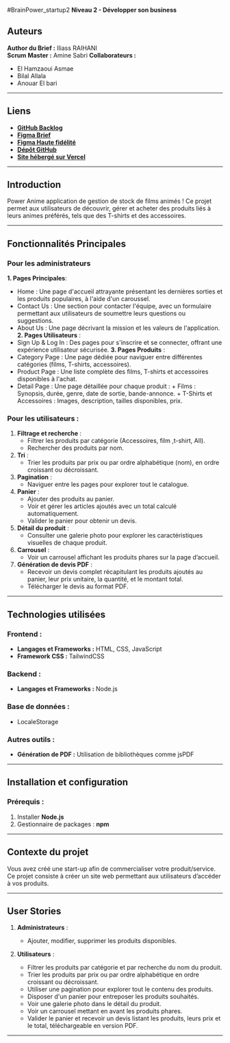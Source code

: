#BrainPower_startup2 
**Niveau 2 - Développer son business**  

## Auteurs  
**Author du Brief :** Iliass RAIHANI  
**Scrum Master :** Amine Sabri
**Collaborateurs :**  
- El Hamzaoui Asmae  
- Bilal Allala  
- Anouar El bari  

---

## Liens  
- **[GitHub Backlog](https://github.com/Youcode-Classe-E-2024-2025/BrainPower_startup2/edit/main/README.md)**  
- **[Figma Brief](https://www.figma.com/design/IidPkYKXNqBJ0FTMWjd7bK/Untitled?node-id=12-2&t=sx2bxdRloqS523sE-1)**  
- **[Figma Haute fidélité](https://www.figma.com/design/9eOwLGkekYtrqcMzU0WULr/Untitled?node-id=0-1&t=FZXmqUaWM)**  
- **[Dépôt GitHub](git@github.com:Youcode-Classe-E-2024-2025/BrainPower_startup2.git)**  
- **[Site hébergé sur Vercel]()**    

---

## Introduction  
Power Anime application de gestion de stock de films animés ! Ce projet permet aux utilisateurs de découvrir, gérer et acheter des produits liés à leurs animes préférés, tels que des T-shirts et des accessoires. 

---

## Fonctionnalités Principales 

### Pour les administrateurs  
**1. Pages Principales**:  
   - Home : Une page d'accueil attrayante présentant les dernières sorties et les produits populaires, à l'aide d'un caroussel.  
   - Contact Us : Une section pour contacter l'équipe, avec un formulaire permettant aux utilisateurs de soumettre leurs 
     questions ou suggestions.
   - About Us : Une page décrivant la mission et les valeurs de l'application.
**2. Pages Utilisateurs** :   
   - Sign Up & Log In : Des pages pour s'inscrire et se connecter, offrant une expérience utilisateur sécurisée.
**3. Pages Produits** :
   - Category Page : Une page dédiée pour naviguer entre différentes catégories (films, T-shirts, accessoires).
   - Product Page : Une liste complète des films, T-shirts et accessoires disponibles à l'achat.
   - Detail Page : Une page détaillée pour chaque produit :
          + Films : Synopsis, durée, genre, date de sortie, bande-annonce.
          + T-Shirts et Accessoires : Images, description, tailles disponibles, prix.
     
### Pour les utilisateurs :  
1. **Filtrage et recherche** :  
   - Filtrer les produits par catégorie (Accessoires, film ,t-shirt, All).  
   - Rechercher des produits par nom.  
2. **Tri** :  
   - Trier les produits par prix ou par ordre alphabétique (nom), en ordre croissant ou décroissant.  
3. **Pagination** :  
   - Naviguer entre les pages pour explorer tout le catalogue.  
4. **Panier** :  
   - Ajouter des produits au panier.  
   - Voir et gérer les articles ajoutés avec un total calculé automatiquement.  
   - Valider le panier pour obtenir un devis.  
5. **Détail du produit** :  
   - Consulter une galerie photo pour explorer les caractéristiques visuelles de chaque produit.  
6. **Carrousel** :  
   - Voir un carrousel affichant les produits phares sur la page d’accueil.  
7. **Génération de devis PDF** :  
   - Recevoir un devis complet récapitulant les produits ajoutés au panier, leur prix unitaire, la quantité, et le montant total.  
   - Télécharger le devis au format PDF.  

---

## Technologies utilisées  

### Frontend :  
- **Langages et Frameworks :** HTML, CSS, JavaScript  
- **Framework CSS :** TailwindCSS  

### Backend :  
- **Langages et Frameworks :** Node.js  

### Base de données :  
- LocaleStorage  

### Autres outils :  
- **Génération de PDF :** Utilisation de bibliothèques comme jsPDF  

---

## Installation et configuration  

### Prérequis :  
1. Installer **Node.js**  
2. Gestionnaire de packages : **npm**  

---

## Contexte du projet  
Vous avez créé une start-up afin de commercialiser votre produit/service. Ce projet consiste à créer un site web permettant aux utilisateurs d’accéder à vos produits.  

---

## User Stories  

1. **Administrateurs** :  
   - Ajouter, modifier, supprimer les produits disponibles.  

2. **Utilisateurs** :  
   - Filtrer les produits par catégorie et par recherche du nom du produit.  
   - Trier les produits par prix ou par ordre alphabétique en ordre croissant ou décroissant.  
   - Utiliser une pagination pour explorer tout le contenu des produits.  
   - Disposer d'un panier pour entreposer les produits souhaités.  
   - Voir une galerie photo dans le détail du produit.  
   - Voir un carrousel mettant en avant les produits phares.  
   - Valider le panier et recevoir un devis listant les produits, leurs prix et le total, téléchargeable en version PDF.  

---

